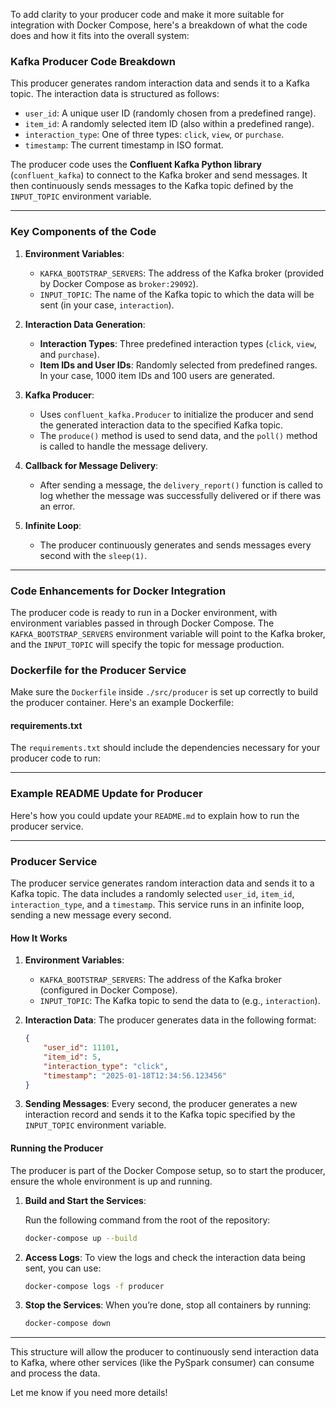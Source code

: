 To add clarity to your producer code and make it more suitable for integration with Docker Compose, here's a breakdown of what the code does and how it fits into the overall system:

### Kafka Producer Code Breakdown

This producer generates random interaction data and sends it to a Kafka topic. The interaction data is structured as follows:
- `user_id`: A unique user ID (randomly chosen from a predefined range).
- `item_id`: A randomly selected item ID (also within a predefined range).
- `interaction_type`: One of three types: `click`, `view`, or `purchase`.
- `timestamp`: The current timestamp in ISO format.

The producer code uses the **Confluent Kafka Python library** (`confluent_kafka`) to connect to the Kafka broker and send messages. It then continuously sends messages to the Kafka topic defined by the `INPUT_TOPIC` environment variable.

---

### Key Components of the Code

1. **Environment Variables**: 
   - `KAFKA_BOOTSTRAP_SERVERS`: The address of the Kafka broker (provided by Docker Compose as `broker:29092`).
   - `INPUT_TOPIC`: The name of the Kafka topic to which the data will be sent (in your case, `interaction`).

2. **Interaction Data Generation**:
   - **Interaction Types**: Three predefined interaction types (`click`, `view`, and `purchase`).
   - **Item IDs and User IDs**: Randomly selected from predefined ranges. In your case, 1000 item IDs and 100 users are generated.

3. **Kafka Producer**:
   - Uses `confluent_kafka.Producer` to initialize the producer and send the generated interaction data to the specified Kafka topic.
   - The `produce()` method is used to send data, and the `poll()` method is called to handle the message delivery.

4. **Callback for Message Delivery**: 
   - After sending a message, the `delivery_report()` function is called to log whether the message was successfully delivered or if there was an error.

5. **Infinite Loop**:
   - The producer continuously generates and sends messages every second with the `sleep(1)`.

---

### Code Enhancements for Docker Integration

The producer code is ready to run in a Docker environment, with environment variables passed in through Docker Compose. The `KAFKA_BOOTSTRAP_SERVERS` environment variable will point to the Kafka broker, and the `INPUT_TOPIC` will specify the topic for message production.

### Dockerfile for the Producer Service

Make sure the `Dockerfile` inside `./src/producer` is set up correctly to build the producer container. Here's an example Dockerfile:


#### requirements.txt
The `requirements.txt` should include the dependencies necessary for your producer code to run:


---

### Example README Update for Producer

Here's how you could update your `README.md` to explain how to run the producer service.

---

### Producer Service

The producer service generates random interaction data and sends it to a Kafka topic. The data includes a randomly selected `user_id`, `item_id`, `interaction_type`, and a `timestamp`. This service runs in an infinite loop, sending a new message every second.

#### How It Works

1. **Environment Variables**:
   - `KAFKA_BOOTSTRAP_SERVERS`: The address of the Kafka broker (configured in Docker Compose).
   - `INPUT_TOPIC`: The Kafka topic to send the data to (e.g., `interaction`).

2. **Interaction Data**:
   The producer generates data in the following format:
   ```json
   {
       "user_id": 11101,
       "item_id": 5,
       "interaction_type": "click",
       "timestamp": "2025-01-18T12:34:56.123456"
   }
   ```

3. **Sending Messages**:
   Every second, the producer generates a new interaction record and sends it to the Kafka topic specified by the `INPUT_TOPIC` environment variable.

#### Running the Producer

The producer is part of the Docker Compose setup, so to start the producer, ensure the whole environment is up and running.

1. **Build and Start the Services**:

   Run the following command from the root of the repository:

   ```bash
   docker-compose up --build
   ```

2. **Access Logs**:
   To view the logs and check the interaction data being sent, you can use:

   ```bash
   docker-compose logs -f producer
   ```

3. **Stop the Services**:
   When you’re done, stop all containers by running:

   ```bash
   docker-compose down
   ```

---

This structure will allow the producer to continuously send interaction data to Kafka, where other services (like the PySpark consumer) can consume and process the data.

Let me know if you need more details!